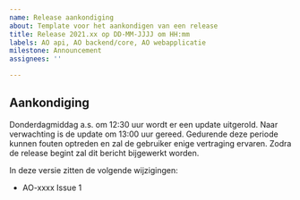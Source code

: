 ```yaml
---
name: Release aankondiging
about: Template voor het aankondigen van een release
title: Release 2021.xx op DD-MM-JJJJ om HH:mm
labels: AO api, AO backend/core, AO webapplicatie
milestone: Announcement
assignees: ''

---
```


## Aankondiging

Donderdagmiddag a.s. om 12:30 uur wordt er een update uitgerold. Naar verwachting is de update om 13:00 uur gereed. Gedurende deze periode kunnen fouten optreden en zal de gebruiker enige vertraging ervaren. Zodra de release begint zal dit bericht bijgewerkt worden.

In deze versie zitten de volgende wijzigingen:

* AO-xxxx Issue 1
